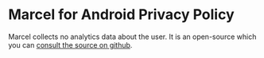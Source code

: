 # Marcel for Android Privacy Policy
Marcel collects no analytics data about the user. It is an open-source which you can [consult the source on github](https://github.com/tambapps/marcel).